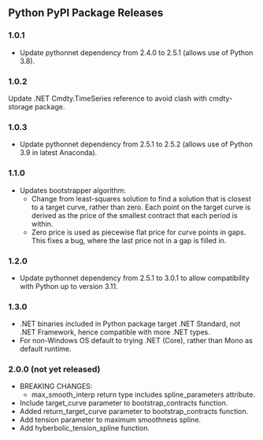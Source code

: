 
## Python PyPI Package Releases
### 1.0.1
* Update pythonnet dependency from 2.4.0 to 2.5.1 (allows use of Python 3.8).

### 1.0.2
Update .NET Cmdty.TimeSeries reference to avoid clash with cmdty-storage package.

### 1.0.3
* Update pythonnet dependency from 2.5.1 to 2.5.2 (allows use of Python 3.9 in latest Anaconda).

### 1.1.0
* Updates bootstrapper algorithm:
	* Change from least-squares solution to find a solution that is closest to a target curve, rather than zero. 
	Each point on the target curve is derived as the price of the smallest contract that each period is within.
	* Zero price is used as piecewise flat price for curve points in gaps. This fixes a bug, where the last price not in a gap is filled in.

### 1.2.0
* Update pythonnet dependency from 2.5.1 to 3.0.1 to allow compatibility with Python up to version 3.11.

### 1.3.0
* .NET binaries included in Python package target .NET Standard, not .NET Framework, hence compatible with
more .NET types.
* For non-Windows OS default to trying .NET (Core), rather than Mono as default runtime.

### 2.0.0 (not yet released)
* BREAKING CHANGES:
	* max_smooth_interp return type includes spline_parameters attribute.
* Include target_curve parameter to bootstrap_contracts function.
* Added return_target_curve parameter to bootstrap_contracts function.
* Add tension parameter to maximum smoothness spline.
* Add hyberbolic_tension_spline function.